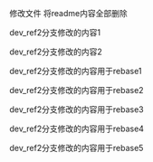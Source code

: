 修改文件 将readme内容全部删除

dev_ref2分支修改的内容1

dev_ref2分支修改的内容2

dev_ref2分支修改的内容用于rebase1

dev_ref2分支修改的内容用于rebase2

dev_ref2分支修改的内容用于rebase3

dev_ref2分支修改的内容用于rebase4

dev_ref2分支修改的内容用于rebase5